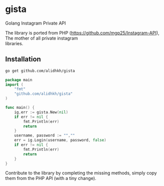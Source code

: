 # gista
Golang Instagram Private API

The library is ported from PHP (https://github.com/mgp25/Instagram-API), The mother of all private instagram  
libraries. 

## Installation
```sh
go get github.com/alidhkh/gista
```
```go
package main
import (
	"fmt"
	"github.com/alidhkh/gista"
)

func main() {
    ig,err := gista.New(nil)
    if err != nil {
    	fmt.Println(err)
    	return
    }
    username, password := "",""
    err = ig.Login(username, password, false)
    if err != nil {
        fmt.Println(err)
        return
    }
}
```


Contribute to the library by completing the missing methods, simply copy them from the PHP API (with a tiny change).